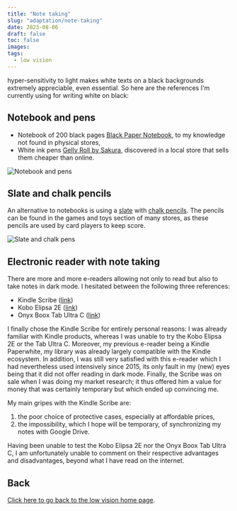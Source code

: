 ```yaml
---
title: "Note taking"
slug: "adaptation/note-taking"
date: 2023-08-06
draft: false
toc: false
images:
tags:
  - low vision
---
```

hyper-sensitivity to light makes white texts on a black backgrounds extremely appreciable, even essential. So here are the references I'm currently using for writing white on black:

## Notebook and pens
- Notebook of 200 black pages [Black Paper Notebook](https://www.amazon.fr/dp/B0C1HWZ7N1), to my knowledge not found in physical stores,
- White ink pens [Gelly Roll by Sakura](https://www.amazon.fr/dp/B07DN9KRCJ), discovered in a local store that sells them cheaper than online.

![Notebook and pens](/vision/notebook-pens.png)


## Slate and chalk pencils
An alternative to notebooks is using a [slate](https://www.jumbo.ch/fr/sejour-eclairage/accessoires-d-interieur/panneaux-d-affichage-tapis/ardoise-murale-woody/p/5996775) with [chalk pencils](https://www.jumbo.ch/fr/sejour-eclairage/papeterie/fournituresappareils-de-bureau/divers/3-craies-pour-jeux-de-carte/p/4210167). The pencils can be found in the games and toys section of many stores, as these pencils are used by card players to keep score.

![Slate and chalk pens](/vision/chalkboard-pens.png)


## Electronic reader with note taking
There are more and more e-readers allowing not only to read but also to take notes in dark mode. I hesitated between the following three references:
- Kindle Scribe ([link](https://www.amazon.fr/dp/B09BSQ365J))
- Kobo Elipsa 2E ([link](https://www.kobo.com/media-hub/kobo-elipsa-2e))
- Onyx Boox Tab Ultra C ([link](https://onyxboox.com/boox_taultrac))

I finally chose the Kindle Scribe for entirely personal reasons: I was already familiar with Kindle products, whereas I was unable to try the Kobo Elipsa 2E or the Tab Ultra C. Moreover, my previous e-reader being a Kindle Paperwhite, my library was already largely compatible with the Kindle ecosystem. In addition, I was still very satisfied with this e-reader which I had nevertheless used intensively since 2015, its only fault in my (new) eyes being that it did not offer reading in dark mode. Finally, the Scribe was on sale when I was doing my market research; it thus offered him a value for money that was certainly temporary but which ended up convincing me.

My main gripes with the Kindle Scribe are:
1. the poor choice of protective cases, especially at affordable prices,
2. the impossibility, which I hope will be temporary, of synchronizing my notes with Google Drive.

Having been unable to test the Kobo Elipsa 2E nor the Onyx Boox Tab Ultra C, I am unfortunately unable to comment on their respective advantages and disadvantages, beyond what I have read on the internet.

## Back
[Click here to go back to the low vision home page](..).